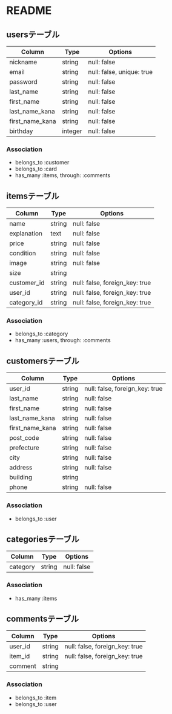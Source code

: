 # README

## usersテーブル

|Column|Type|Options|
|------|----|-------|
|nickname|string|null: false|
|email|string|null: false, unique: true|
|password|string|null: false|
|last_name|string|null: false|
|first_name|string|null: false|
|last_name_kana|string|null: false|
|first_name_kana|string|null: false|
|birthday|integer|null: false|


### Association
- belongs_to :customer
- belongs_to :card
- has_many :items, through: :comments

## itemsテーブル

|Column|Type|Options|
|------|----|-------|
|name|string|null: false|
|explanation|text|null: false|
|price|string|null: false|
|condition|string|null: false|
|image|string|null: false|
|size|string|
|customer_id|string|null: false, foreign_key: true|
|user_id|string|null: false, foreign_key: true|
|category_id|string|null: false, foreign_key: true|


### Association
- belongs_to :category
- has_many :users, through: :comments

## customersテーブル

|Column|Type|Options|
|------|----|-------|
|user_id|string|null: false, foreign_key: true|
|last_name|string|null: false|
|first_name|string|null: false|
|last_name_kana|string|null: false|
|first_name_kana|string|null: false|
|post_code|string|null: false|
|prefecture|string|null: false|
|city|string|null: false|
|address|string|null: false|
|building|string|
|phone|string|null: false|


### Association
- belongs_to :user


## categoriesテーブル

|Column|Type|Options|
|------|----|-------|
|category|string|null: false|

### Association
- has_many :items

## commentsテーブル

|Column|Type|Options|
|------|----|-------|
|user_id|string|null: false, foreign_key: true|
|item_id|string|null: false, foreign_key: true|
|comment|string|

### Association
- belongs_to :item
- belongs_to :user
